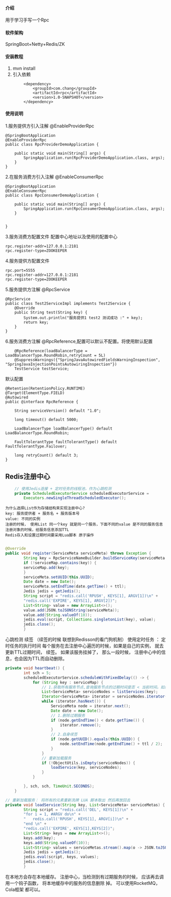 #### 介绍
用于学习手写一个Rpc

#### 软件架构
SpringBoot+Netty+Redis/ZK


#### 安装教程

1.  mvn install
2.  引入依赖


```
        <dependency>
            <groupId>com.chang</groupId>
            <artifactId>rpc</artifactId>
            <version>1.0-SNAPSHOT</version>
        </dependency>
```


#### 使用说明
1.服务提供方引入注解 @EnableProviderRpc


```
@SpringBootApplication
@EnableProviderRpc
public class RpcProviderDemoApplication {

    public static void main(String[] args) {
        SpringApplication.run(RpcProviderDemoApplication.class, args);
    }
}
```

2.在服务消费方引入注解 @EnableConsumerRpc

```
@SpringBootApplication
@EnableConsumerRpc
public class RpcConsumerDemoApplication {

    public static void main(String[] args) {
        SpringApplication.run(RpcConsumerDemoApplication.class, args);
    }


}

```

3.服务消费方配置文件
配置中心地址以及使用的配置中心


```
rpc.register-addr=127.0.0.1:2181
rpc.register-type=ZOOKEEPER
```


4.服务提供方配置文件

```
rpc.port=5555
rpc.register-addr=127.0.0.1:2181
rpc.register-type=ZOOKEEPER
```

5.服务提供方注解 @RpcService

```
@RpcService
public class Test2ServiceImpl implements Test2Service {
    @Override
    public String test(String key) {
        System.out.println("服务提供1 test2 测试成功 :" + key);
        return key;
    }
}
```

6.服务消费方注解 @RpcReference,配置可以默认不配置。将使用默认配置


```
    @RpcReference(loadBalancerType = LoadBalancerType.RoundRobin,retryCount = 5L)
    @SuppressWarnings({"SpringJavaAutowiredFieldsWarningInspection", "SpringJavaInjectionPointsAutowiringInspection"})
    TestService testService;

```

默认配置

```
@Retention(RetentionPolicy.RUNTIME)
@Target(ElementType.FIELD)
@Autowired
public @interface RpcReference {

    String serviceVersion() default "1.0";

    long timeout() default 5000;

    LoadBalancerType loadBalancerType() default LoadBalancerType.RoundRobin;

    FaultTolerantType faultTolerantType() default FaultTolerantType.Failover;

    long retryCount() default 3;
}
```


## Redis注册中心
```java
    // 使用Jedis连接 + 定时任务的线程池，作为心跳检测
    private ScheduledExecutorService scheduledExecutorService =
        Executors.newSingleThreadScheduledExecutor();

```
    为什么选择List作为存储结构来实现注册中心?
    key: 服务提供者 + 服务名 + 服务版本号
    value: 不同的实例
    注册的时候， 使用List 同一个key 就是同一个服务，下面不同的value 是不同的服务信息
    注册对象的时候，给服务信息添加TTL
    Redis存入和设置过期时间要采用Lua脚本 原子操作
```java

@Override
public void register(ServiceMeta serviceMeta) throws Exception {
        String key = RpcServiceNameBuilder.buildServiceKey(serviceMeta.getServiceName(), serviceMeta.getServiceVersion());
        if (!serviceMap.contains(key)) {
        serviceMap.add(key);
        }
        serviceMeta.setUUID(this.UUID);
        Date date = new Date();
        serviceMeta.setEndTime(date.getTime() + ttl);
        Jedis jedis = getJedis();
        String script = "redis.call('RPUSH', KEYS[1], ARGV[1])\n" +
        "redis.call('EXPIRE', KEYS[1], ARGV[2])";
        List<String> value = new ArrayList<>();
        value.add(JSON.toJSONString(serviceMeta));
        value.add(String.valueOf(10));
        jedis.eval(script, Collections.singletonList(key), value);
        jedis.close();
        }
```
心跳检测 续签 （续签的时候 联想到Redisson的看门狗机制）
使用定时任务 ： 定时任务的执行时间
每个服务在去注册中心遍历的时候，如果是自己的实例， 就去更新TTL过期时间， 续签。
如果该服务挂掉了， 那么一段时候， 注册中心中的信息，也会因为TTL而自动删除。
```java
private void heartbeat() {
        int sch = 5;
        scheduledExecutorService.scheduleWithFixedDelay(() -> {
            for (String key : serviceMap) {
                // 1.获取所有服务节点,查询服务节点的过期时间是否 < 当前时间。如果小于则有权将节点下的服务信息都删除
                List<ServiceMeta> serviceNodes = listServices(key);
                Iterator<ServiceMeta> iterator = serviceNodes.iterator();
                while (iterator.hasNext()) {
                    ServiceMeta node = iterator.next();
                    Date date = new Date();
                    // 1.删除过期服务
                    if (node.getEndTime() < date.getTime()) {
                        iterator.remove();
                    }
                    // 2.自身续签
                    if (node.getUUID().equals(this.UUID)) {
                        node.setEndTime(node.getEndTime() + ttl / 2);
                    }
                }
                // 重新加载服务
                if (!ObjectUtils.isEmpty(serviceNodes)) {
                    loadService(key, serviceNodes);
                }
            }

        }, sch, sch, TimeUnit.SECONDS);
    }

// 重新加载服务： 将所有的元素重新洗牌 LUA 脚本取出 然后再放回去
private void loadService(String key, List<ServiceMeta> serviceMetas) {
        String script = "redis.call('DEL', KEYS[1])\n" +
        "for i = 1, #ARGV do\n" +
        "   redis.call('RPUSH', KEYS[1], ARGV[i])\n" +
        "end \n" +
        "redis.call('EXPIRE', KEYS[1],KEYS[2])";
        List<String> keys = new ArrayList<>();
        keys.add(key);
        keys.add(String.valueOf(10));
        List<String> values = serviceMetas.stream().map(o -> JSON.toJSONString(o)).collect(Collectors.toList());
        Jedis jedis = getJedis();
        jedis.eval(script, keys, values);
        jedis.close();
        }
```

在本地方会存在本地缓存。
注册中心，当检测到有过期服务的时候， 应该再去调用一个钩子函数， 将本地缓存中的服务的信息删除
掉。 可以使用RocketMQ， Cola框架 都可以。